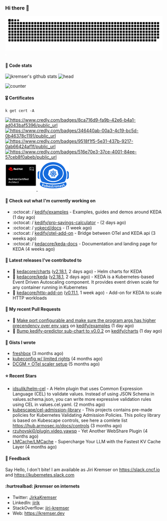 ### Hi there 👋

<picture>
  <source media="(prefers-color-scheme: dark)" srcset="github-snake-dark.svg" />
  <source media="(prefers-color-scheme: light)" srcset="github-snake.svg" />
  <img alt="github-snake" src="github-snake.svg" />
</picture>
<img src="css.svg" width="5" height="5" alt="css-in-readme">

#### 📱 Code stats

![jkremser's github stats](https://github-readme-stats.vercel.app/api?username=jkremser&count_private=true&show_icons=true&hide_border=false&theme=tokyonight&title_color=5bcdec&bg_color=0d1117&border_radius=false) ![head](https://user-images.githubusercontent.com/535866/175570014-71166aaa-95f7-4a4f-869c-93a16481de4e.jpeg)



![counter](https://komarev.com/ghpvc/?username=jkremser&color=5bcdec&style=for-the-badge)

#### 🎖 Certificates
```
k get cert -A
```
<p align="left">
    <a href="https://www.credly.com/badges/8ca716d9-fa9b-42e6-b4a1-ad043baf5396/public_url">
        <img src="https://training.linuxfoundation.org/wp-content/uploads/2022/11/CKA.png" alt="https://www.credly.com/badges/8ca716d9-fa9b-42e6-b4a1-ad043baf5396/public_url" width="110" height="110"/>
    </a>
    <a href="https://www.credly.com/badges/346440ab-00a3-4c19-bc5d-0b46378c1191/public_url">
        <img src="https://training.linuxfoundation.org/wp-content/uploads/2022/11/CKS.png" alt="https://www.credly.com/badges/346440ab-00a3-4c19-bc5d-0b46378c1191/public_url" width="110" height="110"/>
    </a>
    <a href="https://www.credly.com/badges/9518f1f5-5e31-437b-9217-0ab66424af1f/public_url">
        <img src="https://training.linuxfoundation.org/wp-content/uploads/2022/11/CKAD.png" alt="https://www.credly.com/badges/9518f1f5-5e31-437b-9217-0ab66424af1f/public_url" width="110" height="110"/>
    </a>
    <a href="https://www.credly.com/badges/516e70e3-37ce-4001-84ee-57ceb8f0abeb/public_url">
        <img src="https://training.linuxfoundation.org/wp-content/uploads/2020/11/lfcs_111820-300x300.png" alt="https://www.credly.com/badges/516e70e3-37ce-4001-84ee-57ceb8f0abeb/public_url" width="110" height="110"/>
    </a>
    <a href="https://rhtapps.redhat.com/verify/?certId=120-194-022">
        <img src="./rhca.png" alt="https://rhtapps.redhat.com/verify/?certId=120-194-022" width="100" height="100"/>
    </a>
    <a href="https://www.credly.com/badges/3343f96a-b353-4ee4-8c08-6716e77ec03b">
        <img src="./kubestronaut.png" alt="https://www.credly.com/badges/3343f96a-b353-4ee4-8c08-6716e77ec03b" width="100" height="100"/>
    </a>
</p>

#### 👷 Check out what I'm currently working on

- :octocat: / [kedify/examples](https://github.com/kedify/examples) - Examples, guides and demos around KEDA (1 day ago)
- :octocat: / [kedify/prp-savings-calculator](https://github.com/kedify/prp-savings-calculator) -  (2 days ago)
- :octocat: / [yokecd/docs](https://github.com/yokecd/docs) -  (1 week ago)
- :octocat: / [kedify/otel-add-on](https://github.com/kedify/otel-add-on) - Bridge between OTel and KEDA api (3 weeks ago)
- :octocat: / [kedacore/keda-docs](https://github.com/kedacore/keda-docs) - Documentation and landing page for KEDA (4 weeks ago)

#### 🔭 Latest releases I've contributed to

- 🎉 [kedacore/charts](https://github.com/kedacore/charts) ([v2.18.1](https://github.com/kedacore/charts/releases/tag/v2.18.1), 2 days ago) - Helm charts for KEDA
- 🎉 [kedacore/keda](https://github.com/kedacore/keda) ([v2.18.1](https://github.com/kedacore/keda/releases/tag/v2.18.1), 2 days ago) -  KEDA is a Kubernetes-based Event Driven Autoscaling component. It provides event driven scale for any container running in Kubernetes 
- 🎉 [kedacore/http-add-on](https://github.com/kedacore/http-add-on) ([v0.11.1](https://github.com/kedacore/http-add-on/releases/tag/v0.11.1), 1 week ago) - Add-on for KEDA to scale HTTP workloads

#### 🔨 My recent Pull Requests

- 💪 [Make port configurable and make sure the program args has higher precendency over env vars](https://github.com/kedify/examples/pull/88) on [kedify/examples](https://github.com/kedify/examples) (1 day ago)
- 💪 [Bump kedify-predictor sub-chart to v0.0.2](https://github.com/kedify/charts/pull/294) on [kedify/charts](https://github.com/kedify/charts) (1 day ago)

#### 📓 Gists I wrote

- [freshbox](https://gist.github.com/d925b031a516e66fa2e1771252ade21f) (3 months ago)
- [kubeconfig w/ limited rights](https://gist.github.com/6a4bf7c3fec1dfad36600aee53ff234e) (4 months ago)
- [DCGM &#43; OTel scaler setup](https://gist.github.com/1d68e2f33c80f098abe85ba067602c0d) (5 months ago)

#### ⭐ Recent Stars

- [idsulik/helm-cel](https://github.com/idsulik/helm-cel) - A Helm plugin that uses Common Expression Language (CEL) to validate values. Instead of using JSON Schema in values.schema.json, you can write more expressive validation rules using CEL in values.cel.yaml. (2 months ago)
- [kubescape/cel-admission-library](https://github.com/kubescape/cel-admission-library) - This projects contains pre-made policies for Kubernetes Validating Admission Policies. This policy library is based on Kubescape controls, see here a comlete list https://hub.armosec.io/docs/controls (3 months ago)
- [rzuhovski0/plugin.video.yawsp](https://github.com/rzuhovski0/plugin.video.yawsp) - Yet Another WebShare Plugin (4 months ago)
- [LMCache/LMCache](https://github.com/LMCache/LMCache) - Supercharge Your LLM with the Fastest KV Cache Layer (4 months ago)

#### 💬 Feedback

Say Hello, I don't bite! I am available as Jiri Kremser on https://slack.cncf.io and https://kubernetes.slack.com


#### :hurtrealbad: jkremser on internets

- Twitter: <a href="https://twitter.com/JirkaKremser">JirkaKremser</a>
- LinkedIn: <a href="https://www.linkedin.com/in/jirik/">jirik</a>
- StackOverflow: <a href="https://stackoverflow.com/users/1594980/jiri-kremser">jiri-kremser</a>
- Web: https://kremser.dev